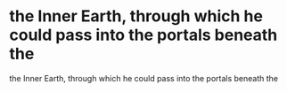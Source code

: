 # the Inner Earth, through which he could pass into the portals beneath the

the Inner Earth, through which he could pass into the portals beneath the